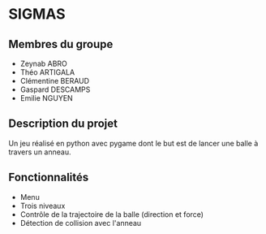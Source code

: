 # SIGMAS

## Membres du groupe

- Zeynab ABRO
- Théo ARTIGALA
- Clémentine BERAUD
- Gaspard DESCAMPS
- Emilie NGUYEN

## Description du projet

Un jeu réalisé en python avec pygame dont le but est de lancer une balle à travers un anneau.

## Fonctionnalités 

- Menu
- Trois niveaux
- Contrôle de la trajectoire de la balle (direction et force)
- Détection de collision avec l'anneau
